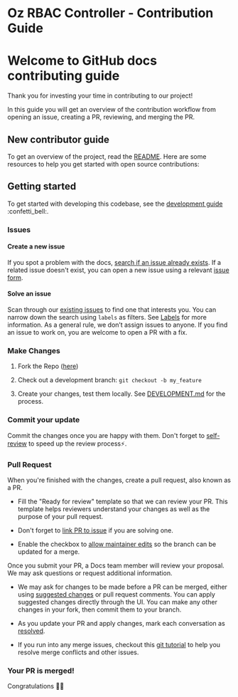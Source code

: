 # Oz RBAC Controller - Contribution Guide

# Welcome to GitHub docs contributing guide <!-- omit in toc -->

Thank you for investing your time in contributing to our project!

In this guide you will get an overview of the contribution workflow from
opening an issue, creating a PR, reviewing, and merging the PR.

## New contributor guide

To get an overview of the project, read the [README](README.md). Here are some
resources to help you get started with open source contributions:

## Getting started

To get started with developing this codebase, see the [development
guide](./DEVELOPMENT.md) :confetti_bell:.

### Issues

#### Create a new issue

If you spot a problem with the docs, [search if an issue already
exists](https://docs.github.com/en/github/searching-for-information-on-github/searching-on-github/searching-issues-and-pull-requests#search-by-the-title-body-or-comments).
If a related issue doesn't exist, you can open a new issue using a relevant
[issue form](https://github.com/diranged/oz/issues/new/choose).

#### Solve an issue

Scan through our [existing issues](https://github.com/diranged/oz/issues) to
find one that interests you. You can narrow down the search using `labels` as
filters. See [Labels](/contributing/how-to-use-labels.md) for more information.
As a general rule, we don’t assign issues to anyone. If you find an issue to
work on, you are welcome to open a PR with a fix.

### Make Changes

1. Fork the Repo ([here](https://github.com/diranged/oz/fork))

2. Check out a development branch: `git checkout -b my_feature`

3. Create your changes, test them locally. See
   [DEVELOPMENT.md](./DEVELOPMENT.md) for the process.

### Commit your update

Commit the changes once you are happy with them. Don't forget to
[self-review](/contributing/self-review.md) to speed up the review
process:zap:.

### Pull Request

When you're finished with the changes, create a pull request, also known as a PR.
- Fill the "Ready for review" template so that we can review your PR. This
  template helps reviewers understand your changes as well as the purpose of
  your pull request.

- Don't forget to [link PR to issue](https://docs.github.com/en/issues/tracking-your-work-with-issues/linking-a-pull-request-to-an-issue)
  if you are solving one.

- Enable the checkbox to
  [allow maintainer edits](https://docs.github.com/en/github/collaborating-with-issues-and-pull-requests/allowing-changes-to-a-pull-request-branch-created-from-a-fork)
  so the branch can be updated for a merge.

Once you submit your PR, a Docs team member will review your proposal. We may ask questions or request additional information.

- We may ask for changes to be made before a PR can be merged, either using
  [suggested changes](https://docs.github.com/en/github/collaborating-with-issues-and-pull-requests/incorporating-feedback-in-your-pull-request)
  or pull request comments. You can apply suggested changes directly through
  the UI. You can make any other changes in your fork, then commit them to your
  branch.

- As you update your PR and apply changes, mark each conversation as
  [resolved](https://docs.github.com/en/github/collaborating-with-issues-and-pull-requests/commenting-on-a-pull-request#resolving-conversations).

- If you run into any merge issues, checkout this [git
  tutorial](https://github.com/skills/resolve-merge-conflicts) to help you
  resolve merge conflicts and other issues.

### Your PR is merged!

Congratulations :tada::tada:
